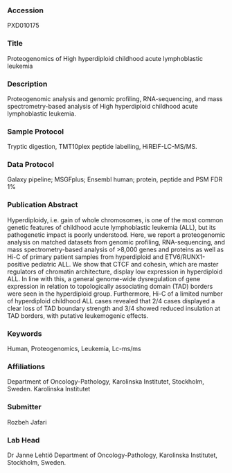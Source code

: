 ### Accession
PXD010175

### Title
Proteogenomics of High hyperdiploid childhood acute lymphoblastic leukemia

### Description
Proteogenomic analysis and genomic profiling, RNA-sequencing, and mass spectrometry-based analysis of High hyperdiploid childhood acute lymphoblastic leukemia.

### Sample Protocol
Tryptic digestion, TMT10plex peptide labelling, HiREIF-LC-MS/MS.

### Data Protocol
Galaxy pipeline; MSGFplus; Ensembl human; protein, peptide and PSM FDR 1%

### Publication Abstract
Hyperdiploidy, i.e. gain of whole chromosomes, is one of the most common genetic features of childhood acute lymphoblastic leukemia (ALL), but its pathogenetic impact is poorly understood. Here, we report a proteogenomic analysis on matched datasets from genomic profiling, RNA-sequencing, and mass spectrometry-based analysis of &gt;8,000 genes and proteins as well as Hi-C of primary patient samples from hyperdiploid and ETV6/RUNX1-positive pediatric ALL. We show that CTCF and cohesin, which are master regulators of chromatin architecture, display low expression in hyperdiploid ALL. In line with this, a general genome-wide dysregulation of gene expression in relation to topologically associating domain (TAD) borders were seen in the hyperdiploid group. Furthermore, Hi-C of a limited number of hyperdiploid childhood ALL cases revealed that 2/4 cases displayed a clear loss of TAD boundary strength and 3/4 showed reduced insulation at TAD borders, with putative leukemogenic effects.

### Keywords
Human, Proteogenomics, Leukemia, Lc-ms/ms

### Affiliations
Department of Oncology-Pathology, Karolinska Institutet,  Stockholm, Sweden.
Karolinska Institutet

### Submitter
Rozbeh Jafari

### Lab Head
Dr Janne Lehtiö
Department of Oncology-Pathology, Karolinska Institutet,  Stockholm, Sweden.


